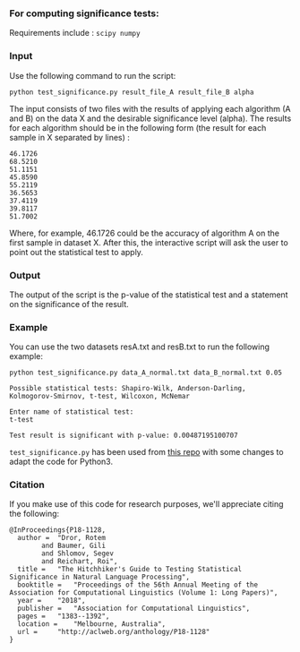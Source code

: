 ### For computing significance tests:

Requirements include : `scipy numpy`

### Input
Use the following command to run the script:
```
python test_significance.py result_file_A result_file_B alpha
```
The input consists of two files with the results of applying each algorithm (A and B) on the data X and the desirable significance level (alpha). The results for each algorithm should be in the following form (the result for each sample in X separated by lines) :
```
46.1726
68.5210
51.1151
45.8590
55.2119
36.5653
37.4119
39.8117
51.7002
```
Where, for example, 46.1726 could be the accuracy of algorithm A on the first sample in dataset X.
After this, the interactive script will ask the user to point out the statistical test to apply.

### Output
The output of the script is the p-value of the statistical test and a statement on the significance of the result.

### Example
You can use the two datasets resA.txt and resB.txt to run the following example:
```
python test_significance.py data_A_normal.txt data_B_normal.txt 0.05

Possible statistical tests: Shapiro-Wilk, Anderson-Darling, Kolmogorov-Smirnov, t-test, Wilcoxon, McNemar

Enter name of statistical test:
t-test

Test result is significant with p-value: 0.00487195100707
```
`test_significance.py` has been used from [this repo](https://github.com/rtmdrr/testSignificanceNLP) with some changes to adapt the code for Python3. 

### Citation
If you make use of this code for research purposes, we'll appreciate citing the following:
```
@InProceedings{P18-1128,
  author = 	"Dror, Rotem
		and Baumer, Gili
		and Shlomov, Segev
		and Reichart, Roi",
  title = 	"The Hitchhiker's Guide to Testing Statistical Significance in Natural Language Processing",
  booktitle = 	"Proceedings of the 56th Annual Meeting of the Association for Computational Linguistics (Volume 1: Long Papers)",
  year = 	"2018",
  publisher = 	"Association for Computational Linguistics",
  pages = 	"1383--1392",
  location = 	"Melbourne, Australia",
  url = 	"http://aclweb.org/anthology/P18-1128"
}
```

